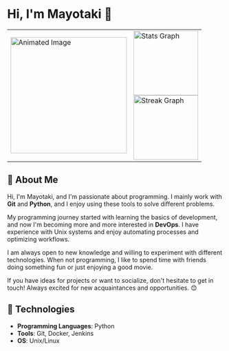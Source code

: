 # Hi, I'm Mayotaki 👋

<table>
  <tr>
    <td><img src="https://i.gifer.com/1dTC.gif" width="270" alt="Animated Image"></td>
    <td>
      <img src="https://github-readme-stats.vercel.app/api?username=Mayotaki&hide_title=true&show_icons=true&include_all_commits=true&theme=ambient_gradient&locale=en&hide_border=true" height="150" alt="Stats Graph" /><br>
      <img src="https://streak-stats.demolab.com?user=Mayotaki&locale=en&mode=daily&theme=ambient_gradient&hide_border=true" height="150" alt="Streak Graph" />
    </td>
  </tr>
</table>

## 🐾 About Me

Hi, I'm Mayotaki, and I'm passionate about programming. I mainly work with **Git** and **Python**, and I enjoy using these tools to solve different problems. 

My programming journey started with learning the basics of development, and now I'm becoming more and more interested in **DevOps**. I have experience with Unix systems and enjoy automating processes and optimizing workflows. 

I am always open to new knowledge and willing to experiment with different technologies. When not programming, I like to spend time with friends doing something fun or just enjoying a good movie.

If you have ideas for projects or want to socialize, don't hesitate to get in touch! Always excited for new acquaintances and opportunities. 😊

## 🚀 Technologies

- **Programming Languages**: Python
- **Tools**: Git, Docker, Jenkins
- **OS**: Unix/Linux
